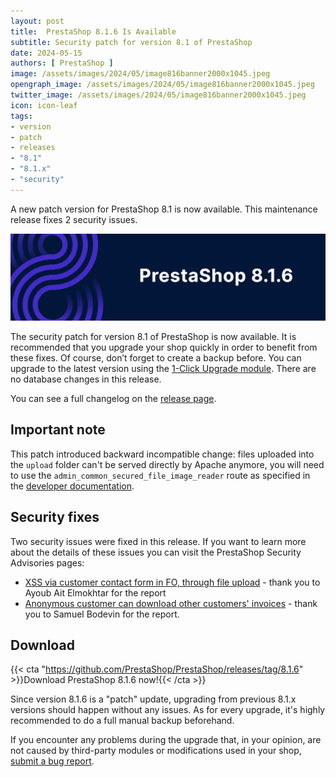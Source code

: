 ```yaml
---
layout: post
title:  PrestaShop 8.1.6 Is Available
subtitle: Security patch for version 8.1 of PrestaShop
date: 2024-05-15
authors: [ PrestaShop ]
image: /assets/images/2024/05/image816banner2000x1045.jpeg
opengraph_image: /assets/images/2024/05/image816banner2000x1045.jpeg
twitter_image: /assets/images/2024/05/image816banner2000x1045.jpeg
icon: icon-leaf
tags:
- version
- patch
- releases
- "8.1"
- "8.1.x"
- "security"
---
```


A new patch version for PrestaShop 8.1 is now available. This maintenance release fixes 2 security issues.

![8.1.6 is available!](/assets/images/2024/05/image816banner2000x553.jpeg)

The security patch for version 8.1 of PrestaShop is now available. It is recommended that you upgrade your shop quickly in order to benefit from these fixes. Of course, don’t forget to create a backup before. You can upgrade to the latest version using the [1-Click Upgrade module](https://github.com/PrestaShop/autoupgrade/releases/). There are no database changes in this release.

You can see a full changelog on the [release page](https://github.com/PrestaShop/PrestaShop/releases/tag/8.1.6).

## Important note

This patch introduced backward incompatible change: files uploaded into the `upload` folder can't be served directly by Apache anymore, you will need to use the `admin_common_secured_file_image_reader` route as specified in the [developer documentation](https://devdocs.prestashop-project.org/8/modules/sample-modules/read_uploaded_files_securely/).

## Security fixes

Two security issues were fixed in this release. If you want to learn more about the details of these issues you can visit the PrestaShop Security Advisories pages:

- [XSS via customer contact form in FO, through file upload](https://github.com/PrestaShop/PrestaShop/security/advisories/GHSA-45vm-3j38-7p78) - thank you to Ayoub Ait Elmokhtar for the report
- [Anonymous customer can download other customers' invoices](https://github.com/PrestaShop/PrestaShop/security/advisories/GHSA-7pjr-2rgh-fc5g) - thank you to Samuel Bodevin for the report.

## Download

{{< cta "https://github.com/PrestaShop/PrestaShop/releases/tag/8.1.6" >}}Download PrestaShop 8.1.6 now!{{< /cta >}}

Since version 8.1.6 is a "patch" update, upgrading from previous 8.1.x versions should happen without any issues. As for every upgrade, it's highly recommended to do a full manual backup beforehand.

If you encounter any problems during the upgrade that, in your opinion, are not caused by third-party modules or modifications used in your shop, [submit a bug report](https://www.prestashop-project.org/get-involved/report-issues/).
